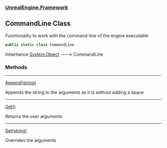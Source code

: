 ### [UnrealEngine.Framework](UnrealEngine_Framework.md 'UnrealEngine.Framework')
## CommandLine Class
Functionality to work with the command-line of the engine executable  
```csharp
public static class CommandLine
```

Inheritance [System.Object](https://docs.microsoft.com/en-us/dotnet/api/System.Object 'System.Object') &#129106; CommandLine  
### Methods

***
[Append(string)](CommandLine_Append(string).md 'UnrealEngine.Framework.CommandLine.Append(string)')

Appends the string to the arguments as it is without adding a space  

***
[Get()](CommandLine_Get().md 'UnrealEngine.Framework.CommandLine.Get()')

Returns the user arguments  

***
[Set(string)](CommandLine_Set(string).md 'UnrealEngine.Framework.CommandLine.Set(string)')

Overrides the arguments  
